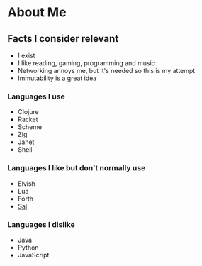 # About Me

## Facts I consider relevant
- I exist
- I like reading, gaming, programming and music
- Networking annoys me, but it's needed so this is my attempt
- Immutability is a great idea

### Languages I use
- Clojure
- Racket
- Scheme
- Zig
- Janet
- Shell

### Languages I like but don't normally use
- Elvish
- Lua
- Forth
- [Sal](https://github.com/Dr-Nekoma/salem)

### Languages I dislike
- Java
- Python
- JavaScript
